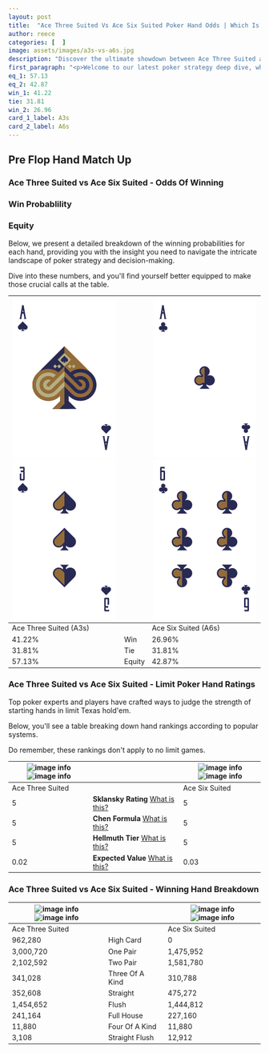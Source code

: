 ```yaml
---
layout: post
title:  "Ace Three Suited Vs Ace Six Suited Poker Hand Odds | Which Is The Better Hand In Poker? A Complete Guide"
author: reece
categories: [  ]
image: assets/images/a3s-vs-a6s.jpg
description: "Discover the ultimate showdown between Ace Three Suited and Ace Six Suited in poker! Uncover the odds, strategies, and scenarios where one hand triumphs over the other. Get ready to up your poker game with this thrilling analysis."
first_paragraph: "<p>Welcome to our latest poker strategy deep dive, where we're pitting two distinct hands against each other in a high-stakes showdown: Ace Three Suited vs Ace Six Suited.</p><p>In the dynamic world of poker, every decision counts, and knowing which hand holds the upper hand is key to your success at the table.</p><p>In this article, we'll dissect these two hands, explore the scenarios where one dominates the other, and equip you with the knowledge to make strategic choices that can tip the odds in your favor.</p><p>Get ready to unravel the intriguing dynamics of these poker hands and elevate your game to new heights.</p>"
eq_1: 57.13
eq_2: 42.87
win_1: 41.22
tie: 31.81
win_2: 26.96
card_1_label: A3s
card_2_label: A6s
---
```




[comment]: # (sp0)

## Pre Flop Hand Match Up

<div class="table hand-ratings" markdown="1"> 



### Ace Three Suited vs Ace Six Suited - Odds Of Winning


  
<div class="row graphs"> 
<div class="col-lg-6">
    <h3>Win Probablility</h3>
    <canvas id="WinChart"></canvas>
</div>
<div class="col-lg-6">
    <h3>Equity</h3>
    <canvas id="EquityChart"></canvas>
</div>
</div>

  Below, we present a detailed breakdown of the winning probabilities for each hand, providing you with the insight you need to navigate the intricate landscape of poker strategy and decision-making. 

Dive into these numbers, and you'll find yourself better equipped to make those crucial calls at the table.


    
| ![image info](assets/images/hand1/a.png) ![image info](assets/images/hand1/3.png) |  | ![image info](assets/images/hand2/a.png) ![image info](assets/images/hand2/6.png) |
| -------- | -------- | -------- |
| Ace Three Suited (A3s) |  | Ace Six Suited (A6s) |
| 41.22% | Win | 26.96% |
| 31.81% | Tie | 31.81% |
| 57.13% | Equity | 42.87% |




[comment]: # (sp1)



### Ace Three Suited vs Ace Six Suited - Limit Poker Hand Ratings

Top poker experts and players have crafted ways to judge the strength of starting hands in limit Texas hold'em. 

Below, you'll see a table breaking down hand rankings according to popular systems. 

Do remember, these rankings don't apply to no limit games.


    
| ![image info](https://www.riverpairs.com/assets/images/hand1/a.png) ![image info](https://www.riverpairs.com/assets/images/hand1/3.png) |  | ![image info](https://www.riverpairs.com/assets/images/hand2/a.png) ![image info](https://www.riverpairs.com/assets/images/hand2/6.png) |
| -------- | -------- | -------- |
| Ace Three Suited |  | Ace Six Suited |
| 5 | **Sklansky Rating** [What is this?](/sklansky-rating-explained) | 5 |
| 5 | **Chen Formula** [What is this?](/chen-formula-explained) | 5 |
| 5 | **Hellmuth Tier** [What is this?](/Hellmuth-tier-explained) | 5 |
| 0.02 | **Expected Value** [What is this?](/expected-value-explained) | 0.03 |




[comment]: # (sp2)



### Ace Three Suited vs Ace Six Suited - Winning Hand Breakdown


    
| ![image info](https://www.riverpairs.com/assets/images/hand1/a.png) ![image info](https://www.riverpairs.com/assets/images/hand1/3.png) |  | ![image info](https://www.riverpairs.com/assets/images/hand2/a.png) ![image info](https://www.riverpairs.com/assets/images/hand2/6.png) |
| -------- | -------- | -------- |
| Ace Three Suited |  | Ace Six Suited |
| 962,280 | High Card | 0 |
| 3,000,720 | One Pair | 1,475,952 |
| 2,102,592 | Two Pair | 1,581,780 |
| 341,028 | Three Of A Kind | 310,788 |
| 352,608 | Straight | 475,272 |
| 1,454,652 | Flush | 1,444,812 |
| 241,164 | Full House | 227,160 |
| 11,880 | Four Of A Kind | 11,880 |
| 3,108 | Straight Flush | 12,912 |




[comment]: # (sp3)



</div>

[comment]: # (sp4)



[comment]: # (sp5)

